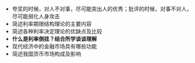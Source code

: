 - 夸奖的时候，对人不对事，尽可能突出人的优秀；批评的时候，对事不对人，尽可能弱化人身攻击
- 简述利率期限结构理论的主要内容
- 简述各种利率决定理论的优缺点及比较
- **什么是利率倒挂？结合所学谈谈理解**
- 现代经济中的金融市场具有哪些功能
- 简述我国货币市场构成及影响